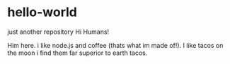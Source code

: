 # hello-world
just another repository
Hi Humans!

Him here. i like node.js and coffee (thats what im made of!).
I like tacos on the moon i find them far superior to earth tacos.
